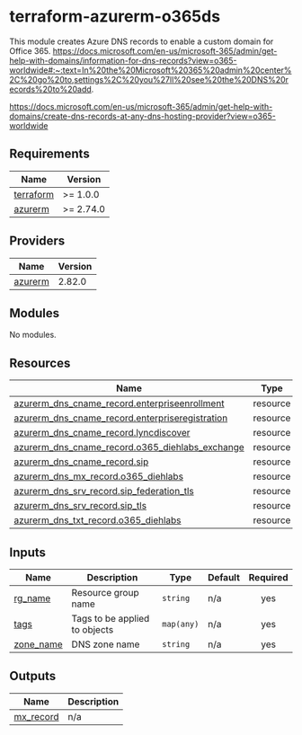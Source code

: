 # terraform-azurerm-o365ds

This module creates Azure DNS records to enable a custom domain for Office 365.
https://docs.microsoft.com/en-us/microsoft-365/admin/get-help-with-domains/information-for-dns-records?view=o365-worldwide#:~:text=In%20the%20Microsoft%20365%20admin%20center%2C%20go%20to,settings%2C%20you%27ll%20see%20the%20DNS%20records%20to%20add.

https://docs.microsoft.com/en-us/microsoft-365/admin/get-help-with-domains/create-dns-records-at-any-dns-hosting-provider?view=o365-worldwide


<!-- BEGIN_TF_DOCS -->
## Requirements

| Name | Version |
|------|---------|
| <a name="requirement_terraform"></a> [terraform](#requirement\_terraform) | >= 1.0.0 |
| <a name="requirement_azurerm"></a> [azurerm](#requirement\_azurerm) | >= 2.74.0 |

## Providers

| Name | Version |
|------|---------|
| <a name="provider_azurerm"></a> [azurerm](#provider\_azurerm) | 2.82.0 |

## Modules

No modules.

## Resources

| Name | Type |
|------|------|
| [azurerm_dns_cname_record.enterpriseenrollment](https://registry.terraform.io/providers/hashicorp/azurerm/latest/docs/resources/dns_cname_record) | resource |
| [azurerm_dns_cname_record.enterpriseregistration](https://registry.terraform.io/providers/hashicorp/azurerm/latest/docs/resources/dns_cname_record) | resource |
| [azurerm_dns_cname_record.lyncdiscover](https://registry.terraform.io/providers/hashicorp/azurerm/latest/docs/resources/dns_cname_record) | resource |
| [azurerm_dns_cname_record.o365_diehlabs_exchange](https://registry.terraform.io/providers/hashicorp/azurerm/latest/docs/resources/dns_cname_record) | resource |
| [azurerm_dns_cname_record.sip](https://registry.terraform.io/providers/hashicorp/azurerm/latest/docs/resources/dns_cname_record) | resource |
| [azurerm_dns_mx_record.o365_diehlabs](https://registry.terraform.io/providers/hashicorp/azurerm/latest/docs/resources/dns_mx_record) | resource |
| [azurerm_dns_srv_record.sip_federation_tls](https://registry.terraform.io/providers/hashicorp/azurerm/latest/docs/resources/dns_srv_record) | resource |
| [azurerm_dns_srv_record.sip_tls](https://registry.terraform.io/providers/hashicorp/azurerm/latest/docs/resources/dns_srv_record) | resource |
| [azurerm_dns_txt_record.o365_diehlabs](https://registry.terraform.io/providers/hashicorp/azurerm/latest/docs/resources/dns_txt_record) | resource |

## Inputs

| Name | Description | Type | Default | Required |
|------|-------------|------|---------|:--------:|
| <a name="input_rg_name"></a> [rg\_name](#input\_rg\_name) | Resource group name | `string` | n/a | yes |
| <a name="input_tags"></a> [tags](#input\_tags) | Tags to be applied to objects | `map(any)` | n/a | yes |
| <a name="input_zone_name"></a> [zone\_name](#input\_zone\_name) | DNS zone name | `string` | n/a | yes |

## Outputs

| Name | Description |
|------|-------------|
| <a name="output_mx_record"></a> [mx\_record](#output\_mx\_record) | n/a |
<!-- END_TF_DOCS -->
